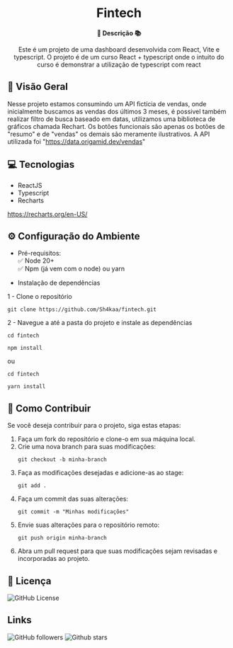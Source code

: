 <h1 align="center">Fintech</h1>



<div align="center">
  <strong>🚀 Descrição 📚</strong>
</div>

<div align="center">
  <p>Este é um projeto de uma dashboard desenvolvida com React, Vite e typescript. O projeto é de um curso React + typescript onde o intuito do curso é demonstrar a utilização de typescript com react</p>
  </p>
</div>

## 🔭 Visão Geral

Nesse projeto estamos consumindo um API fictícia de vendas, onde inicialmente buscamos as vendas dos últimos 3 meses, é possivel também realizar filtro de busca baseado em datas, utilizamos uma biblioteca de gráficos chamada Rechart. Os botões funcionais são apenas os botões de "resumo" e de "vendas" os demais são meramente ilustrativos. A API utilizada foi "https://data.origamid.dev/vendas"

## 💻 Tecnologias

- ReactJS
- Typescript
- Recharts

https://recharts.org/en-US/

## ⚙️ Configuração do Ambiente
- Pré-requisitos: <br>
✅ Node 20+ </br>
✅ Npm (já vem com o node) ou yarn

- Instalação de dependências </br>

1 - Clone o repositório
```
git clone https://github.com/Sh4kaa/fintech.git
```

2 - Navegue a até a pasta do projeto e instale as dependências
```
cd fintech
```
```
npm install
```
ou
```
cd fintech
```
```
yarn install
```
## 🤝 Como Contribuir

Se você deseja contribuir para o projeto, siga estas etapas:

1. Faça um fork do repositório e clone-o em sua máquina local.
2. Crie uma nova branch para suas modificações:
   ```
   git checkout -b minha-branch
   ```
3. Faça as modificações desejadas e adicione-as ao stage:
   ```
   git add .
   ```
4. Faça um commit das suas alterações:
   ```
   git commit -m "Minhas modificações"
   ```
5. Envie suas alterações para o repositório remoto:
   ```
   git push origin minha-branch
   ```
6. Abra um pull request para que suas modificações sejam revisadas e incorporadas ao projeto.

## 📄 Licença

![GitHub License](https://img.shields.io/github/license/Sh4kaa/fintech?logo=github&logoSize=auto&labelColor=4B0082)
## Links
![GitHub followers](https://img.shields.io/github/followers/Sh4kaa)
![Github stars](https://img.shields.io/github/stars/Sh4kaa/fintech)



